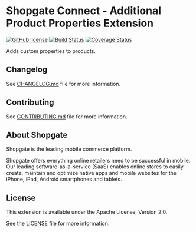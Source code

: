 # Shopgate Connect - Additional Product Properties Extension

[![GitHub license](http://dmlc.github.io/img/apache2.svg)](LICENSE)
[![Build Status](https://travis-ci.org/shopgate/ext-products-add-properties.svg?branch=master)](https://travis-ci.org/shopgate/ext-magento-favorites)
[![Coverage Status](https://coveralls.io/repos/github/shopgate/ext-products-add-properties/badge.svg?branch=master)](https://coveralls.io/github/shopgate/ext-products-add-properties?branch=master)

Adds custom properties to products.

## Changelog

See [CHANGELOG.md](CHANGELOG.md) file for more information.

## Contributing

See [CONTRIBUTING.md](docs/CONTRIBUTING.md) file for more information.

## About Shopgate

Shopgate is the leading mobile commerce platform.

Shopgate offers everything online retailers need to be successful in mobile. Our leading
software-as-a-service (SaaS) enables online stores to easily create, maintain and optimize native
apps and mobile websites for the iPhone, iPad, Android smartphones and tablets.

## License

This extension is available under the Apache License, Version 2.0.

See the [LICENSE](./LICENSE) file for more information.
